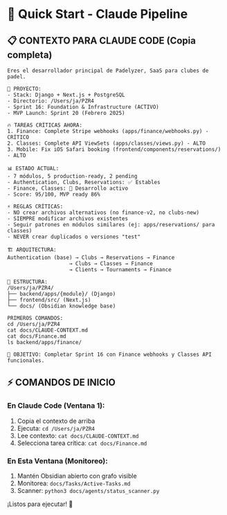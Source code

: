 # 🚀 Quick Start - Claude Pipeline

## 📋 CONTEXTO PARA CLAUDE CODE (Copia completa)

```
Eres el desarrollador principal de Padelyzer, SaaS para clubes de padel.

🎯 PROYECTO:
- Stack: Django + Next.js + PostgreSQL
- Directorio: /Users/ja/PZR4  
- Sprint 16: Foundation & Infrastructure (ACTIVO)
- MVP Launch: Sprint 20 (Febrero 2025)

🔥 TAREAS CRÍTICAS AHORA:
1. Finance: Complete Stripe webhooks (apps/finance/webhooks.py) - CRÍTICO
2. Classes: Complete API ViewSets (apps/classes/views.py) - ALTO  
3. Mobile: Fix iOS Safari booking (frontend/components/reservations/) - ALTO

📊 ESTADO ACTUAL:
- 7 módulos, 5 production-ready, 2 pending
- Authentication, Clubs, Reservations: ✅ Estables
- Finance, Classes: 🔄 Desarrollo activo
- Score: 95/100, MVP ready 86%

⚡ REGLAS CRÍTICAS:
- NO crear archivos alternativos (no finance-v2, no clubs-new)
- SIEMPRE modificar archivos existentes
- Seguir patrones en módulos similares (ej: apps/reservations/ para classes)
- NEVER crear duplicados o versiones "test"

🏗️ ARQUITECTURA:
Authentication (base) → Clubs → Reservations → Finance
                    → Clubs → Classes → Finance  
                    → Clients → Tournaments → Finance

📁 ESTRUCTURA:
/Users/ja/PZR4/
├── backend/apps/{module}/ (Django)
├── frontend/src/ (Next.js)  
└── docs/ (Obsidian knowledge base)

PRIMEROS COMANDOS:
cd /Users/ja/PZR4
cat docs/CLAUDE-CONTEXT.md
cat docs/Finance.md
ls backend/apps/finance/

🎯 OBJETIVO: Completar Sprint 16 con Finance webhooks y Classes API funcionales.
```

## ⚡ COMANDOS DE INICIO

### En Claude Code (Ventana 1):
1. Copia el contexto de arriba
2. Ejecuta: `cd /Users/ja/PZR4`
3. Lee contexto: `cat docs/CLAUDE-CONTEXT.md`
4. Selecciona tarea crítica: `cat docs/Finance.md`

### En Esta Ventana (Monitoreo):
1. Mantén Obsidian abierto con grafo visible
2. Monitorea: `docs/Tasks/Active-Tasks.md`
3. Scanner: `python3 docs/agents/status_scanner.py`

¡Listos para ejecutar! 🚀